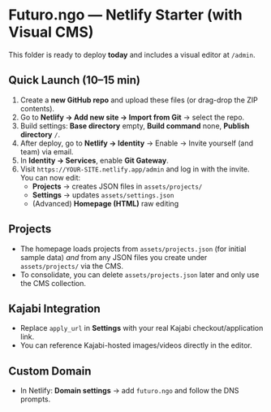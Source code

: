 
# Futuro.ngo — Netlify Starter (with Visual CMS)

This folder is ready to deploy **today** and includes a visual editor at `/admin`.

## Quick Launch (10–15 min)
1. Create a **new GitHub repo** and upload these files (or drag-drop the ZIP contents).
2. Go to **Netlify → Add new site → Import from Git** → select the repo.
3. Build settings: **Base directory** empty, **Build command** none, **Publish directory** `/`.
4. After deploy, go to **Netlify → Identity** → Enable → Invite yourself (and team) via email.
5. In **Identity → Services**, enable **Git Gateway**.
6. Visit `https://YOUR-SITE.netlify.app/admin` and log in with the invite. You can now edit:
   - **Projects** → creates JSON files in `assets/projects/`
   - **Settings** → updates `assets/settings.json`
   - (Advanced) **Homepage (HTML)** raw editing

## Projects
- The homepage loads projects from `assets/projects.json` (for initial sample data) *and* from any JSON files you create under `assets/projects/` via the CMS.
- To consolidate, you can delete `assets/projects.json` later and only use the CMS collection.

## Kajabi Integration
- Replace `apply_url` in **Settings** with your real Kajabi checkout/application link.
- You can reference Kajabi-hosted images/videos directly in the editor.

## Custom Domain
- In Netlify: **Domain settings** → add `futuro.ngo` and follow the DNS prompts.

